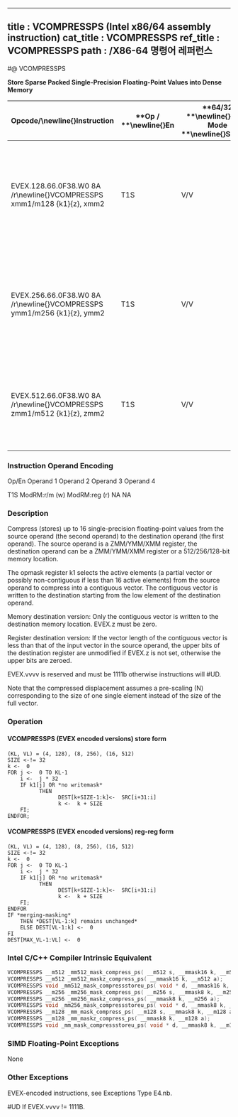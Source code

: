 ----------------------------
title : VCOMPRESSPS (Intel x86/64 assembly instruction)
cat_title : VCOMPRESSPS
ref_title : VCOMPRESSPS
path : /X86-64 명령어 레퍼런스
----------------------------
#@ VCOMPRESSPS

**Store Sparse Packed Single-Precision Floating-Point Values into Dense Memory**

|**Opcode/**\newline{}**Instruction**|**Op / **\newline{}**En**|**64/32 **\newline{}**bit Mode **\newline{}**Support**|**CPUID **\newline{}**Feature **\newline{}**Flag**|**Description**|
|------------------------------------|-------------------------|------------------------------------------------------|--------------------------------------------------|---------------|
|EVEX.128.66.0F38.W0 8A /r\newline{}VCOMPRESSPS xmm1/m128 {k1}{z}, xmm2|T1S|V/V|AVX512VL\newline{}AVX512F|Compress packed single-precision floating-point values from xmm2 to xmm1/m128 using writemask k1.|
|EVEX.256.66.0F38.W0 8A /r\newline{}VCOMPRESSPS ymm1/m256 {k1}{z}, ymm2|T1S|V/V|AVX512VL\newline{}AVX512F|Compress packed single-precision floating-point values from ymm2 to ymm1/m256 using writemask k1.|
|EVEX.512.66.0F38.W0 8A /r\newline{}VCOMPRESSPS zmm1/m512 {k1}{z}, zmm2|T1S|V/V|AVX512F|Compress packed single-precision floating-point values from zmm2 using control mask k1 to zmm1/m512.|
###                                                        Instruction Operand Encoding


Op/En Operand 1 Operand 2 Operand 3 Operand 4

 T1S ModRM:r/m (w) ModRM:reg (r) NA NA

### Description 


Compress (stores) up to 16 single-precision floating-point values from the source operand (the second operand) to the destination operand (the first operand). The source operand is a ZMM/YMM/XMM register, the destination operand can be a ZMM/YMM/XMM register or a 512/256/128-bit memory location.

The opmask register k1 selects the active elements (a partial vector or possibly non-contiguous if less than 16 active elements) from the source operand to compress into a contiguous vector. The contiguous vector is written to the destination starting from the low element of the destination operand.

Memory destination version: Only the contiguous vector is written to the destination memory location. EVEX.z must be zero.

Register destination version: If the vector length of the contiguous vector is less than that of the input vector in the source operand, the upper bits of the destination register are unmodified if EVEX.z is not set, otherwise the upper bits are zeroed.

EVEX.vvvv is reserved and must be 1111b otherwise instructions will #UD.

Note that the compressed displacement assumes a pre-scaling (N) corresponding to the size of one single element instead of the size of the full vector.


### Operation
#### VCOMPRESSPS (EVEX encoded versions) store form
```info-verb
(KL, VL) = (4, 128), (8, 256), (16, 512)
SIZE <-!= 32
k <-  0
FOR j <-  0 TO KL-1
    i <-  j * 32
    IF k1[j] OR *no writemask*
          THEN 
                DEST[k+SIZE-1:k]<-  SRC[i+31:i]
                k <-  k + SIZE 
    FI;
ENDFOR;
```
#### VCOMPRESSPS (EVEX encoded versions) reg-reg form
```info-verb
(KL, VL) = (4, 128), (8, 256), (16, 512)
SIZE <-!= 32
k <-  0
FOR j <-  0 TO KL-1
    i <-  j * 32
    IF k1[j] OR *no writemask*
          THEN 
                DEST[k+SIZE-1:k]<-  SRC[i+31:i]
                k <-  k + SIZE
    FI;
ENDFOR
IF *merging-masking* 
    THEN *DEST[VL-1:k] remains unchanged*
    ELSE DEST[VL-1:k] <-  0
FI
DEST[MAX_VL-1:VL] <-  0
```

### Intel C/C++ Compiler Intrinsic Equivalent

```cpp
VCOMPRESSPS __m512 _mm512_mask_compress_ps( __m512 s, __mmask16 k, __m512 a);
VCOMPRESSPS __m512 _mm512_maskz_compress_ps( __mmask16 k, __m512 a);
VCOMPRESSPS void _mm512_mask_compressstoreu_ps( void * d, __mmask16 k, __m512 a);
VCOMPRESSPS __m256 _mm256_mask_compress_ps( __m256 s, __mmask8 k, __m256 a);
VCOMPRESSPS __m256 _mm256_maskz_compress_ps( __mmask8 k, __m256 a);
VCOMPRESSPS void _mm256_mask_compressstoreu_ps( void * d, __mmask8 k, __m256 a);
VCOMPRESSPS __m128 _mm_mask_compress_ps( __m128 s, __mmask8 k, __m128 a);
VCOMPRESSPS __m128 _mm_maskz_compress_ps( __mmask8 k, __m128 a);
VCOMPRESSPS void _mm_mask_compressstoreu_ps( void * d, __mmask8 k, __m128 a);
```
### SIMD Floating-Point Exceptions


None

### Other Exceptions


EVEX-encoded instructions, see Exceptions Type E4.nb.

#UD  If EVEX.vvvv != 1111B.

